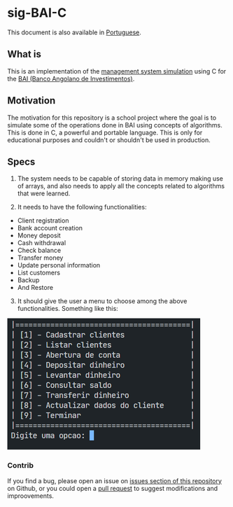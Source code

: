 # sig-BAI-C

This document is also available in [Portuguese](./docs/README-pt-AO.md).

## What is

This is an implementation of the [management system simulation](https://github.com/isaf2022/sig-BAI) using C for the [BAI (Banco Angolano de Investimentos)](https://www.bancobai.ao/pt/particulares).

## Motivation

The motivation for this repository is a school project where the goal is to simulate some of the operations done in BAI using concepts of algorithms. This is done in C, a powerful and portable language. This is only for educational purposes and couldn't or shouldn't be used in production.

## Specs

1. The system needs to be capable of storing data in memory making use of arrays, and also needs to apply all the concepts related to algorithms that were learned.

2. It needs to have the following functionalities:

  - Client registration
  - Bank account creation
  - Money deposit
  - Cash withdrawal
  - Check balance
  - Transfer money
  - Update personal information
  - List customers
  - Backup
  - And Restore

3. It should give the user a menu to choose among the above functionalities. Something like this:

![An example of a menu in SPA Pro](./docs/menu-options.png)

### Contrib

If you find a bug, please open an issue on [issues section of this repository](https://github.com/isaf2022/sig-BAI-C/issues) on Github, or you could open a [pull request](https://github.com/isaf2022/sig-BAI-C/pulls) to suggest modifications and improovements.
